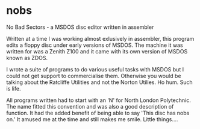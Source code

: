 # nobs
No Bad Sectors - a MSDOS disc editor written in assembler

Written at a time I was working almost exlusively in assembler, this program edits a floppy disc under early versions of MSDOS. The machine it was written for was a Zenith Z100 and it came with its own version of MSDOS known as ZDOS.

I wrote a suite of programs to do various useful tasks with MSDOS but I could not get support to commercialise them. Otherwise you would be talking about the Ratcliffe Utilities and not the Norton Utilies. Ho hum. Such is life.

All programs written had to start with an 'N' for North London Polytechnic. The name fitted this convention and was also a good description of function. It had the added benefit of being able to say 'This disc has nobs on.' It amused me at the time and still makes me smile. Little things....
